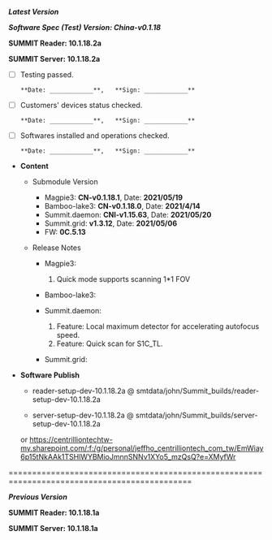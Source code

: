 




***Latest Version***

***Software Spec (Test) Version: China-v0.1.18***

**SUMMIT Reader: 10.1.18.2a**

**SUMMIT Server: 10.1.18.2a**

* [ ] Testing passed.

      **Date: ____________**,   **Sign: ____________**

* [ ] Customers' devices status checked.

      **Date: ____________**,   **Sign: ____________**

* [ ] Softwares installed and operations checked.

      **Date: ____________**,   **Sign: ____________**

*  **Content**  
    *  Submodule Version  
        *  Magpie3: **CN-v0.1.18.1**,          Date: **2021/05/19**  
        *  Bamboo-lake3: **CN-v0.1.18.0**,          Date: **2021/4/14**  
        *  Summit.daemon: **CNI-v1.15.63**,          Date: **2021/05/20**  
        *  Summit.grid: **v1.3.12**,          Date: **2021/05/06**  
        *  FW: **0C.5.13**

    *  Release Notes  
        *  Magpie3:  
            1. Quick mode supports scanning 1*1 FOV
  
        *  Bamboo-lake3:
  
        *  Summit.daemon:  
            1. Feature: Local maximum detector for accelerating autofocus speed.  
            2. Feature: Quick scan for S1C_TL.
  
        *  Summit.grid:
  
* **Software Publish** 

    * reader-setup-dev-10.1.18.2a @ smtdata/john/Summit_builds/reader-setup-dev-10.1.18.2a

    * server-setup-dev-10.1.18.2a @ smtdata/john/Summit_builds/server-setup-dev-10.1.18.2a

    or https://centrilliontechtw-my.sharepoint.com/:f:/g/personal/jeffho_centrilliontech_com_tw/EmWiay6p15tNkAAk1TSHlWYBMioJmnnSNNv1XYo5_mzQsQ?e=XMyfWr

=============================================================================================

***Previous Version***

**SUMMIT Reader: 10.1.18.1a**

**SUMMIT Server: 10.1.18.1a**